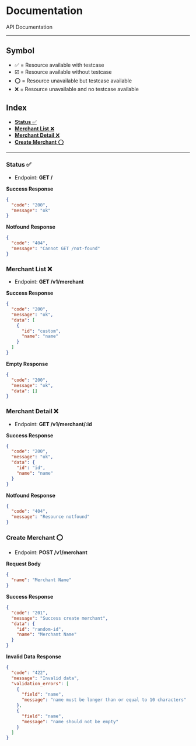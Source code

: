 # Documentation
API Documentation

---

## Symbol
- ✅ = Resource available with testcase
- ☑️ = Resource available without testcase
- ⭕ = Resource unavailable but testcase available
- ❌ = Resource unavailable and no testcase available

## Index
- [**Status** ✅ ](#status)
- [**Merchant List** ❌ ](#merchant-list)
- [**Merchant Detail** ❌ ](#merchant-detail)
- [**Create Merchant** ⭕ ](#create-merchant)

---

### Status ✅
- Endpoint: **GET /**

**Success Response**
```json
{
  "code": "200",
  "message": "ok"
}
```

**Notfound Response**
```json
{
  "code": "404",
  "message": "Cannot GET /not-found"
}
```

### Merchant List ❌
- Endpoint: **GET /v1/merchant**

**Success Response**
```json
{
  "code": "200",
  "message": "ok",
  "data": [
    {
      "id": "custom",
      "name": "name"
    }
  ]
}
```

**Empty Response**
```json
{
  "code": "200",
  "message": "ok",
  "data": []
}
```


### Merchant Detail ❌
- Endpoint: **GET /v1/merchant/:id**

**Success Response**
```json
{
  "code": "200",
  "message": "ok",
  "data": {
    "id": "id",
    "name": "name"
  }
}
```

**Notfound Response**
```json
{
  "code": "404",
  "message": "Resource notfound"
}
```

### Create Merchant ⭕
- Endpoint: **POST /v1/merchant**

**Request Body**
```json
{
  "name": "Merchant Name"
}
```

**Success Response**
```json
{
  "code": "201",
  "message": "Success create merchant",
  "data": {
    "id": "random-id",
    "name": "Merchant Name"
  }
}
```

**Invalid Data Response**
```json
{
  "code": "422",
  "message": "Invalid data",
  "validation_errors": [
    {
      "field": "name",
      "message": "name must be longer than or equal to 10 characters"
    },
    {
      "field": "name",
      "message": "name should not be empty"
    }
  ]
}
```
